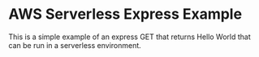 # AWS Serverless Express Example
This is a simple example of an express GET that returns Hello World that can be run in a serverless environment.